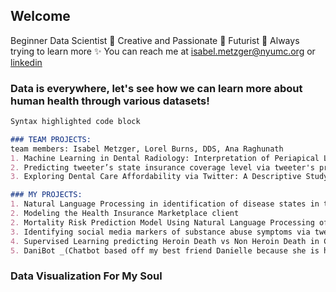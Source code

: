 ## Welcome

Beginner Data Scientist :crystal_ball: Creative and Passionate :pencil: Futurist :green_heart: Always trying to learn more :sparkles: You can reach me at [isabel.metzger@nyumc.org](url) or [linkedin](https://www.linkedin.com/in/isabel-metzger-53675366/)

### Data is everywhere, let's see how we can learn more about human health through various datasets!

```markdown
Syntax highlighted code block

### TEAM PROJECTS:
team members: Isabel Metzger, Lorel Burns, DDS, Ana Raghunath
1. Machine Learning in Dental Radiology: Interpretation of Periapical Lesions Associated with Maxillary Molars
2. Predicting tweeter’s state insurance coverage level via tweeter's profile text and tweet text
3. Exploring Dental Care Affordability via Twitter: A Descriptive Study

### MY PROJECTS:
1. Natural Language Processing in identification of disease states in the MIMIC III dataset Medical Notes
2. Modeling the Health Insurance Marketplace client
2. Mortality Risk Prediction Model Using Natural Language Processing of Electronic Medical Records
3. Identifying social media markers of substance abuse symptoms via tweets: Four predictive models
4. Supervised Learning predicting Heroin Death vs Non Heroin Death in CT Accidental Drug Related Deaths Government Dataset 
5. DaniBot _(Chatbot based off my best friend Danielle because she is hilarious)_
```

### Data Visualization For My Soul

